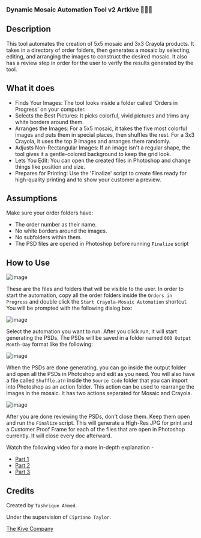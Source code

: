 ### Dynamic Mosaic Automation Tool v2 Artkive 👨🏻‍💻


## Description

This tool automates the creation of 5x5 mosaic and 3x3 Crayola products. It takes in a directory of order folders, then generates a mosaic by selecting, editing, and arranging the images to construct the desired mosaic. It also has a review step in order for the user to verify the results generated by the tool.

## What it does
- Finds Your Images: The tool looks inside a folder called 'Orders in Progress' on your computer.
- Selects the Best Pictures: It picks colorful, vivid pictures and trims any white borders around them.
- Arranges the Images: For a 5x5 mosaic, it takes the five most colorful images and puts them in special places, then shuffles the rest. For a 3x3 Crayola, it uses the top 9 images and arranges them randomly.
- Adjusts Non-Rectangular Images: If an image isn't a regular shape, the tool gives it a gentle-colored background to keep the grid look.
- Lets You Edit: You can open the created files in Photoshop and change things like position and size.
- Prepares for Printing: Use the 'Finalize' script to create files ready for high-quality printing and to show your customer a preview.


## Assumptions
Make sure your order folders have:
- The order number as their name.
- No white borders around the images.
- No subfolders within them.
- The PSD files are opened in Photoshop before running `Finalize` script



## How to Use

![image](https://github.com/tashrique/dynamic-automation-v2-artkive/assets/105752119/430af5ae-7096-4f48-9b4d-e7e3aa4a556d)

These are the files and folders that will be visible to the user. In order to start the automation, copy all the order folders inside the `Orders in Progress` and double click the `Start Crayola-Mosaic Automation`
shortcut. You will be prompted with the following dialog box: 

![image](https://github.com/tashrique/dynamic-automation-v2-artkive/assets/105752119/df0ae862-f380-491b-b023-d55cf962c265)

Select the automation you want to run. After you click run, it will start generating the PSDs. The PSDs will be saved in a folder named `000 Output Month-Day` format like the following: 

![image](https://github.com/tashrique/dynamic-automation-v2-artkive/assets/105752119/fff373ad-2cbe-4c7f-8c19-7ed97255328e)


When the PSDs are done generating, you can go inside the output folder and open all the PSDs in Photoshop and edit as you need. You will also have a file called `Shuffle.atn` inside the `Source Code` folder that you can import into Photoshop as an action folder. This action can be used to rearrange the images in the mosaic. It has two actions separated for Mosaic and Crayola.

![image](https://github.com/tashrique/dynamic-automation-v2-artkive/assets/105752119/a9830491-3de8-4a17-b876-8a8e4fcca001)

After you are done reviewing the PSDs, don't close them. Keep them open and run the `Finalize` script. This will generate a High-Res JPG for print and a Customer Proof Frame for each of the files that are open in Photoshop currently. It will close every doc afterward.

Watch the following video for a more in-depth explanation - 
- [Part 1](https://www.loom.com/share/13d3a432eadd47dfaccbd3964909f239?sid=49d83cc0-7226-458a-9cb4-607009ccee70)
- [Part 2](https://www.loom.com/share/b209735de59d43b388ea0f1483c3319f?sid=fbacfabc-a26c-4579-a3fd-68f7f77950a4)
- [Part 3](https://www.loom.com/share/cbfd7aa858d1479bb43dd927779a42a0?sid=14eac5a8-0c55-4eb3-a770-92723fd846d9)


## Credits

Created by `Tashrique Ahmed`.

Under the supervision of `Cipriano Taylor`.

[The Kive Company](https://www.artkiveapp.com)
